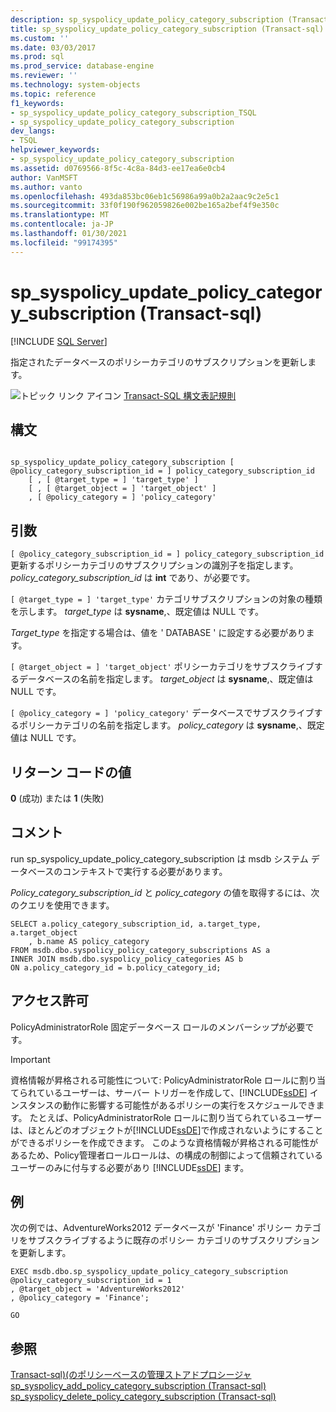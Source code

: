 ```yaml
---
description: sp_syspolicy_update_policy_category_subscription (Transact-sql)
title: sp_syspolicy_update_policy_category_subscription (Transact-sql) |Microsoft Docs
ms.custom: ''
ms.date: 03/03/2017
ms.prod: sql
ms.prod_service: database-engine
ms.reviewer: ''
ms.technology: system-objects
ms.topic: reference
f1_keywords:
- sp_syspolicy_update_policy_category_subscription_TSQL
- sp_syspolicy_update_policy_category_subscription
dev_langs:
- TSQL
helpviewer_keywords:
- sp_syspolicy_update_policy_category_subscription
ms.assetid: d0769566-8f5c-4c8a-84d3-ee17ea6e0cb4
author: VanMSFT
ms.author: vanto
ms.openlocfilehash: 493da853bc06eb1c56986a99a0b2a2aac9c2e5c1
ms.sourcegitcommit: 33f0f190f962059826e002be165a2bef4f9e350c
ms.translationtype: MT
ms.contentlocale: ja-JP
ms.lasthandoff: 01/30/2021
ms.locfileid: "99174395"
---
```

# <a name="sp_syspolicy_update_policy_category_subscription-transact-sql"></a>sp_syspolicy_update_policy_category_subscription (Transact-sql)
[!INCLUDE [SQL Server](../../includes/applies-to-version/sqlserver.md)]

  指定されたデータベースのポリシーカテゴリのサブスクリプションを更新します。  
  
 ![トピック リンク アイコン](../../database-engine/configure-windows/media/topic-link.gif "トピック リンク アイコン") [Transact-SQL 構文表記規則](../../t-sql/language-elements/transact-sql-syntax-conventions-transact-sql.md)  
  
## <a name="syntax"></a>構文  
  
```  
  
sp_syspolicy_update_policy_category_subscription [ @policy_category_subscription_id = ] policy_category_subscription_id  
    [ , [ @target_type = ] 'target_type' ]  
    [ , [ @target_object = ] 'target_object' ]  
    , [ @policy_category = ] 'policy_category'  
```  
  
## <a name="arguments"></a>引数  
`[ @policy_category_subscription_id = ] policy_category_subscription_id` 更新するポリシーカテゴリのサブスクリプションの識別子を指定します。 *policy_category_subscription_id* は **int** であり、が必要です。  
  
`[ @target_type = ] 'target_type'` カテゴリサブスクリプションの対象の種類を示します。 *target_type* は **sysname**,、既定値は NULL です。  
  
 *Target_type* を指定する場合は、値を ' DATABASE ' に設定する必要があります。  
  
`[ @target_object = ] 'target_object'` ポリシーカテゴリをサブスクライブするデータベースの名前を指定します。 *target_object* は **sysname**,、既定値は NULL です。  
  
`[ @policy_category = ] 'policy_category'` データベースでサブスクライブするポリシーカテゴリの名前を指定します。 *policy_category* は **sysname**,、既定値は NULL です。  
  
## <a name="return-code-values"></a>リターン コードの値  
 **0** (成功) または **1** (失敗)  
  
## <a name="remarks"></a>コメント  
 run sp_syspolicy_update_policy_category_subscription は msdb システム データベースのコンテキストで実行する必要があります。  
  
 *Policy_category_subscription_id* と *policy_category* の値を取得するには、次のクエリを使用できます。  
  
```  
SELECT a.policy_category_subscription_id, a.target_type, a.target_object  
    , b.name AS policy_category  
FROM msdb.dbo.syspolicy_policy_category_subscriptions AS a  
INNER JOIN msdb.dbo.syspolicy_policy_categories AS b  
ON a.policy_category_id = b.policy_category_id;  
```  
  
## <a name="permissions"></a>アクセス許可  
 PolicyAdministratorRole 固定データベース ロールのメンバーシップが必要です。  
  
> [!IMPORTANT]  
>  資格情報が昇格される可能性について: PolicyAdministratorRole ロールに割り当てられているユーザーは、サーバー トリガーを作成して、[!INCLUDE[ssDE](../../includes/ssde-md.md)] インスタンスの動作に影響する可能性があるポリシーの実行をスケジュールできます。 たとえば、PolicyAdministratorRole ロールに割り当てられているユーザーは、ほとんどのオブジェクトが[!INCLUDE[ssDE](../../includes/ssde-md.md)]で作成されないようにすることができるポリシーを作成できます。 このような資格情報が昇格される可能性があるため、Policy管理者ロールロールは、の構成の制御によって信頼されているユーザーのみに付与する必要があり [!INCLUDE[ssDE](../../includes/ssde-md.md)] ます。  
  
## <a name="examples"></a>例  
 次の例では、AdventureWorks2012 データベースが 'Finance' ポリシー カテゴリをサブスクライブするように既存のポリシー カテゴリのサブスクリプションを更新します。  
  
```  
EXEC msdb.dbo.sp_syspolicy_update_policy_category_subscription @policy_category_subscription_id = 1  
, @target_object = 'AdventureWorks2012'  
, @policy_category = 'Finance';  
  
GO  
```  
  
## <a name="see-also"></a>参照  
 [Transact-sql&#41;&#40;のポリシーベースの管理ストアドプロシージャ ](../../relational-databases/system-stored-procedures/policy-based-management-stored-procedures-transact-sql.md)   
 [sp_syspolicy_add_policy_category_subscription &#40;Transact-sql&#41;](../../relational-databases/system-stored-procedures/sp-syspolicy-add-policy-category-subscription-transact-sql.md)   
 [sp_syspolicy_delete_policy_category_subscription &#40;Transact-sql&#41;](../../relational-databases/system-stored-procedures/sp-syspolicy-delete-policy-category-subscription-transact-sql.md)  
  
  
